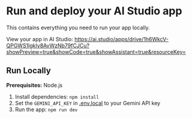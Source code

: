 # Run and deploy your AI Studio app

This contains everything you need to run your app locally.

View your app in AI Studio: https://ai.studio/apps/drive/1h6WkcV-QPGWS1lgkIy8AvWzNb79fCJCu?showPreview=true&showCode=true&showAssistant=true&resourceKey=

## Run Locally

**Prerequisites:**  Node.js


1. Install dependencies:
   `npm install`
2. Set the `GEMINI_API_KEY` in [.env.local](.env.local) to your Gemini API key
3. Run the app:
   `npm run dev`
